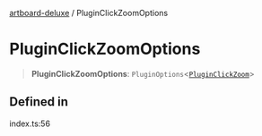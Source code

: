 [artboard-deluxe](../globals.md) / PluginClickZoomOptions

# PluginClickZoomOptions

> **PluginClickZoomOptions**: `PluginOptions`\<[`PluginClickZoom`](PluginClickZoom.md)\>

## Defined in

index.ts:56
